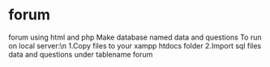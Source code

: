 # forum
forum using html and php
Make database named data and questions
To run on local server:\n
1.Copy files to your xampp htdocs folder
2.Import sql files data and questions under tablename forum
